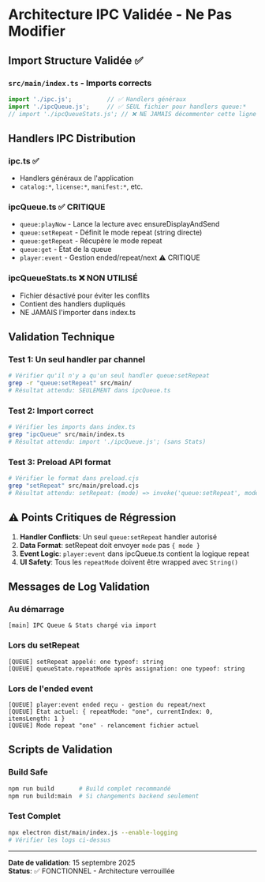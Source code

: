 # Architecture IPC Validée - Ne Pas Modifier

## Import Structure Validée ✅

### `src/main/index.ts` - Imports corrects
```typescript
import './ipc.js';          // ✅ Handlers généraux
import './ipcQueue.js';     // ✅ SEUL fichier pour handlers queue:*
// import './ipcQueueStats.js'; // ❌ NE JAMAIS décommenter cette ligne
```

## Handlers IPC Distribution

### ipc.ts ✅
- Handlers généraux de l'application
- `catalog:*`, `license:*`, `manifest:*`, etc.

### ipcQueue.ts ✅ CRITIQUE
- `queue:playNow` - Lance la lecture avec ensureDisplayAndSend
- `queue:setRepeat` - Définit le mode repeat (string directe)
- `queue:getRepeat` - Récupère le mode repeat
- `queue:get` - État de la queue
- `player:event` - Gestion ended/repeat/next ⚠️ CRITIQUE

### ipcQueueStats.ts ❌ NON UTILISÉ
- Fichier désactivé pour éviter les conflits
- Contient des handlers dupliqués
- NE JAMAIS l'importer dans index.ts

## Validation Technique

### Test 1: Un seul handler par channel
```bash
# Vérifier qu'il n'y a qu'un seul handler queue:setRepeat
grep -r "queue:setRepeat" src/main/
# Résultat attendu: SEULEMENT dans ipcQueue.ts
```

### Test 2: Import correct
```bash
# Vérifier les imports dans index.ts
grep "ipcQueue" src/main/index.ts
# Résultat attendu: import './ipcQueue.js'; (sans Stats)
```

### Test 3: Preload API format
```bash
# Vérifier le format dans preload.cjs
grep "setRepeat" src/main/preload.cjs
# Résultat attendu: setRepeat: (mode) => invoke('queue:setRepeat', mode)
```

## ⚠️ Points Critiques de Régression

1. **Handler Conflicts**: Un seul `queue:setRepeat` handler autorisé
2. **Data Format**: setRepeat doit envoyer `mode` pas `{ mode }`
3. **Event Logic**: `player:event` dans ipcQueue.ts contient la logique repeat
4. **UI Safety**: Tous les `repeatMode` doivent être wrapped avec `String()`

## Messages de Log Validation

### Au démarrage
```
[main] IPC Queue & Stats chargé via import
```

### Lors du setRepeat
```
[QUEUE] setRepeat appelé: one typeof: string
[QUEUE] queueState.repeatMode après assignation: one typeof: string
```

### Lors de l'ended event
```
[QUEUE] player:event ended reçu - gestion du repeat/next
[QUEUE] État actuel: { repeatMode: "one", currentIndex: 0, itemsLength: 1 }
[QUEUE] Mode repeat "one" - relancement fichier actuel
```

## Scripts de Validation

### Build Safe
```bash
npm run build       # Build complet recommandé
npm run build:main  # Si changements backend seulement
```

### Test Complet
```bash
npx electron dist/main/index.js --enable-logging
# Vérifier les logs ci-dessus
```

---
**Date de validation**: 15 septembre 2025  
**Status**: ✅ FONCTIONNEL - Architecture verrouillée
